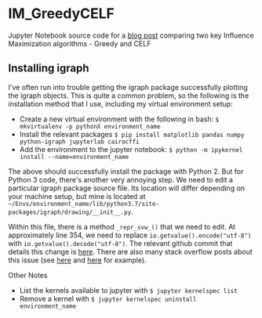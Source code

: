 # IM_GreedyCELF

Jupyter Notebook source code for a [blog post](https://hautahi.com/im_greedycelf) comparing two key Influence Maximization algorithms - Greedy and CELF

## Installing igraph

I've often run into trouble getting the igraph package successfully plotting the igraph objects. This is quite a common problem, so the following is the installation method that I use, including my virtual environment setup:

- Create a new virtual environment with the following in bash: `$ mkvirtualenv -p pythonX environment_name`
- Install the relevant packages `$ pip install matplotlib pandas numpy python-igraph jupyterlab cairocffi`
- Add the environment to the jupyter notebook: `$ python -m ipykernel install --name=environment_name`

The above should successfully install the package with Python 2. But for Python 3 code, there's another very annoying step. We need to edit a particular igraph package source file. Its location will differ depending on your machine setup, but mine is located at `~/Envs/environment_name/lib/python3.7/site-packages/igraph/drawing/__init__.py`.

Within this file, there is a method `_repr_svw_()` that we need to edit. At approximately line 354, we need to replace `io.getvalue().encode("utf-8")` with `io.getvalue().decode("utf-8")`. The relevant github commit that details this change is [here](https://github.com/igraph/igraph/commit/037f89868190dd231f61d71ddeb3795ebc7e1274). There are also many stack overflow posts about this issue (see [here](https://stackoverflow.com/questions/57862852/python-igraph-bytes-object-has-no-attribute-encode-when-plotting-in-colab) and [here](https://stackoverflow.com/questions/12072093/python-igraph-plotting-not-available) for example).

Other Notes
- List the kernels available to jupyter with `$ jupyter kernelspec list`
- Remove a kernel with `$ jupyter kernelspec uninstall environment_name`

